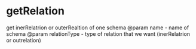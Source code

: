 # getRelation

get inerRelatrion or outerRealtion of one schema
@param name - name of schema
@param relationType - type of relation that we want (inerRelatrion or outrelation)
